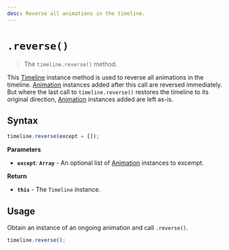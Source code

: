 ```yaml
---
desc: Reverse all animations in the timeline.
---
```

# `.reverse()`

> The `timeline.reverse()` method.

This [Timeline](..) instance method is used to reverse all animations in the timeline. [Animation](../Animation) instances added after this call are reversed immediately. But where the last call to `timeline.reverse()` restores the timeline to its original direction, [Animation](../Animation) instances added are left as-is.

## Syntax

```js
timeline.reverse(except = []);
```

**Parameters**

+ **`except`**: **`Array`** - An optional list of [Animation](../Animation) instances to excempt.

**Return**

+ **`this`** - The `Timeline` instance.

## Usage

Obtain an instance of an ongoing animation and call `.reverse()`.

```js
timeline.reverse();
```
